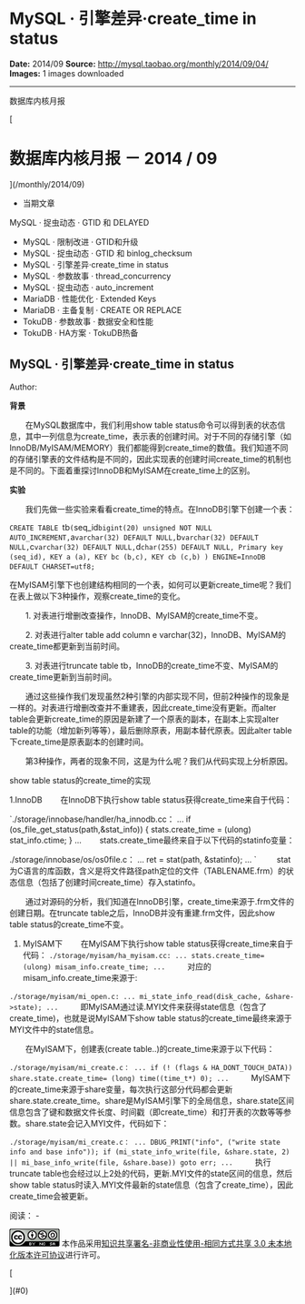# MySQL · 引擎差异·create_time in status

**Date:** 2014/09
**Source:** http://mysql.taobao.org/monthly/2014/09/04/
**Images:** 1 images downloaded

---

数据库内核月报

 [
 # 数据库内核月报 － 2014 / 09
 ](/monthly/2014/09)

 * 当期文章

 MySQL · 捉虫动态 · GTID 和 DELAYED
* MySQL · 限制改进 · GTID和升级
* MySQL · 捉虫动态 · GTID 和 binlog_checksum
* MySQL · 引擎差异·create_time in status
* MySQL · 参数故事 · thread_concurrency
* MySQL · 捉虫动态 · auto_increment
* MariaDB · 性能优化 · Extended Keys
* MariaDB · 主备复制 · CREATE OR REPLACE
* TokuDB · 参数故事 · 数据安全和性能
* TokuDB · HA方案 · TokuDB热备

 ## MySQL · 引擎差异·create_time in status 
 Author: 

 **背景**

　　在MySQL数据库中，我们利用show table status命令可以得到表的状态信息，其中一列信息为create_time，表示表的创建时间。对于不同的存储引擎（如InnoDB/MyISAM/MEMORY）我们都能得到create_time的数值。我们知道不同的存储引擎表的文件结构是不同的，因此实现表的创建时间create_time的机制也是不同的。下面着重探讨InnoDB和MyISAM在create_time上的区别。

**实验**

　　我们先做一些实验来看看create_time的特点。在InnoDB引擎下创建一个表：

`CREATE TABLE `tb` (
`seq_id` bigint(20) unsigned NOT NULL AUTO_INCREMENT,
`a` varchar(32) DEFAULT NULL,
`b` varchar(32) DEFAULT NULL,
`c` varchar(32) DEFAULT NULL,
`d` char(255) DEFAULT NULL,
Primary key (seq_id),
KEY a (a),
KEY bc (b,c),
KEY cb (c,b)
) ENGINE=InnoDB DEFAULT CHARSET=utf8;
`

在MyISAM引擎下也创建结构相同的一个表，如何可以更新create_time呢？我们在表上做以下3种操作，观察create_time的变化。

　　1. 对表进行增删改查操作，InnoDB、MyISAM的create_time不变。

　　2. 对表进行alter table add column e varchar(32)，InnoDB、MyISAM的create_time都更新到当前时间。

　　3. 对表进行truncate table tb，InnoDB的create_time不变、MyISAM的create_time更新到当前时间。

　　通过这些操作我们发现虽然2种引擎的内部实现不同，但前2种操作的现象是一样的。对表进行增删改查并不重建表，因此create_time没有更新。而alter table会更新create_time的原因是新建了一个原表的副本，在副本上实现alter table的功能（增加新列等等），最后删除原表，用副本替代原表。因此alter table下create_time是原表副本的创建时间。

　　第3种操作，两者的现象不同，这是为什么呢？我们从代码实现上分析原因。

show table status的create_time的实现

1.InnoDB
　　在InnoDB下执行show table status获得create_time来自于代码：

`./storage/innobase/handler/ha_innodb.cc：
...
if (os_file_get_status(path,&stat_info)) {
stats.create_time = (ulong) stat_info.ctime;
}
...
　　stats.create_time最终来自于以下代码的statinfo变量：

./storage/innobase/os/os0file.c：
...
ret = stat(path, &statinfo);
...
`
　　
 stat为C语言的库函数，含义是将文件路径path定位的文件（TABLENAME.frm）的状态信息（包括了创建时间create_time）存入statinfo。

　　通过对源码的分析，我们知道在InnoDB引擎，create_time来源于.frm文件的创建日期。在truncate table之后，InnoDB并没有重建.frm文件，因此show table status的create_time不变。

1. MyISAM下
　　在MyISAM下执行show table status获得create_time来自于代码：
 `./storage/myisam/ha_myisam.cc:
...
stats.create_time= (ulong) misam_info.create_time;
...
` 
 　　对应的misam_info.create_time来源于:

 `./storage/myisam/mi_open.c:
...
mi_state_info_read(disk_cache, &share->state);
...
` 
 　　即MyISAM通过读.MYI文件来获得state信息（包含了create_time)，也就是说MyISAM下show table status的create_time最终来源于MYI文件中的state信息。

　　在MyISAM下，创建表(create table..)的create_time来源于以下代码：

`./storage/myisam/mi_create.c：
...
if (! (flags & HA_DONT_TOUCH_DATA))
share.state.create_time= (long) time((time_t*) 0);
...
`
　　MyISAM下的create_time来源于share变量，每次执行这部分代码都会更新share.state.create_time。share是MyISAM引擎下的全局信息，share.state区间信息包含了键和数据文件长度、时间戳（即create_time）和打开表的次数等等参数。share.state会记入MYI文件，代码如下：

`./storage/myisam/mi_create.c：
...
DBUG_PRINT("info", ("write state info and base info"));
if (mi_state_info_write(file, &share.state, 2) ||
mi_base_info_write(file, &share.base))
goto err;
...
`
　　执行truncate table也会经过以上2处的代码，更新.MYI文件的state区间的信息，然后show table status时读入.MYI文件最新的state信息（包含了create_time），因此create_time会被更新。

 阅读： - 

[![知识共享许可协议](.img/8232d49bd3e9_88x31.png)](http://creativecommons.org/licenses/by-nc-sa/3.0/)
本作品采用[知识共享署名-非商业性使用-相同方式共享 3.0 未本地化版本许可协议](http://creativecommons.org/licenses/by-nc-sa/3.0/)进行许可。

 [

 ](#0)